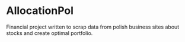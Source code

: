 # AllocationPol
Financial project written to scrap data from polish business sites about stocks and create optimal portfolio.
